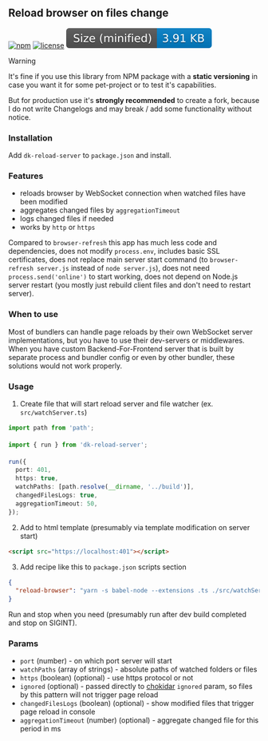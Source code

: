 ## Reload browser on files change

[![npm](https://img.shields.io/npm/v/dk-reload-server)](https://www.npmjs.com/package/dk-reload-server)
[![license](https://img.shields.io/npm/l/dk-reload-server)](https://github.com/dkazakov8/dk-framework/blob/master/packages/reload-server/LICENSE)
![size](https://github.com/dkazakov8/dk-framework/blob/master/packages/reload-server/size.svg)

> [!WARNING]  
> It's fine if you use this library from NPM package with a **static versioning** in case you
> want it for some pet-project or to test it's capabilities.
>
> But for production use it's **strongly recommended** to create a fork, because I do not write
> Changelogs and may break / add some functionality without notice.

### Installation

Add `dk-reload-server` to `package.json` and install.

### Features
- reloads browser by WebSocket connection when watched files have been modified
- aggregates changed files by `aggregationTimeout`
- logs changed files if needed
- works by `http` or `https`

Compared to `browser-refresh` this app has much less code and dependencies, does not modify
`process.env`, includes basic SSL certificates, does not replace main server start command
(to `browser-refresh server.js` instead of `node server.js`), does not need `process.send('online')`
to start working, does not depend on Node.js server restart (you mostly just rebuild client files
and don't need to restart server).

### When to use

Most of bundlers can handle page reloads by their own WebSocket server implementations, but
you have to use their dev-servers or middlewares. When you have custom Backend-For-Frontend server
that is built by separate process and bundler config or even by other bundler, these solutions would
not work properly.

### Usage

1. Create file that will start reload server and file watcher (ex. `src/watchServer.ts`)

```typescript
import path from 'path';

import { run } from 'dk-reload-server';

run({
  port: 401,
  https: true,
  watchPaths: [path.resolve(__dirname, '../build')],
  changedFilesLogs: true,
  aggregationTimeout: 50,
});
```

2. Add to html template (presumably via template modification on server start)
```html
<script src="https://localhost:401"></script>
```

3. Add recipe like this to `package.json` scripts section
```json
{
  "reload-browser": "yarn -s babel-node --extensions .ts ./src/watchServer.ts"
}
```
Run and stop when you need (presumably run after dev build completed and stop on SIGINT).

### Params

- `port` (number) - on which port server will start
- `watchPaths` (array of strings) - absolute paths of watched folders or files
- `https` (boolean) (optional) - use https protocol or not
- `ignored` (optional) - passed directly to [chokidar](https://github.com/paulmillr/chokidar) `ignored` param, so 
files by this pattern will not trigger page reload
- `changedFilesLogs` (boolean) (optional) - show modified files that trigger page reload in console
- `aggregationTimeout` (number) (optional) - aggregate changed file for this period in ms